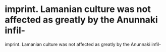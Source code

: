 # imprint. Lamanian culture was not affected as greatly by the Anunnaki infil-

imprint. Lamanian culture was not affected as greatly by the Anunnaki infil-